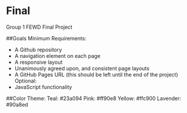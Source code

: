 # Final
Group 1 FEWD Final Project

##Goals
Minimum Requirements:
- A Github repository
- A navigation element on each page
- A responsive layout
- Unanimously agreed upon, and consistent page layouts
- A GitHub Pages URL (this should be left until the end of the project)
Optional:
- JavaScript functionality


##Color Theme:
Teal: #23a094
Pink: #ff90e8
Yellow: #ffc900
Lavender: #90a8ed

